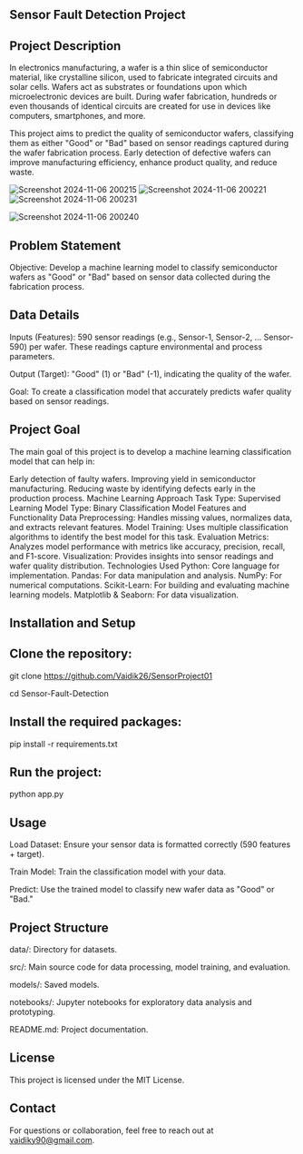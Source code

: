 ## Sensor Fault Detection Project

## Project Description

In electronics manufacturing, a wafer is a thin slice of semiconductor material, like crystalline silicon, used to fabricate integrated circuits and solar cells. Wafers act as substrates or foundations upon which microelectronic devices are built. During wafer fabrication, hundreds or even thousands of identical circuits are created for use in devices like computers, smartphones, and more.

This project aims to predict the quality of semiconductor wafers, classifying them as either "Good" or "Bad" based on sensor readings captured during the wafer fabrication process. Early detection of defective wafers can improve manufacturing efficiency, enhance product quality, and reduce waste.


![Screenshot 2024-11-06 200215](https://github.com/user-attachments/assets/0b706b28-ae8c-42cb-8937-0f23ac2c72ef)  ![Screenshot 2024-11-06 200221](https://github.com/user-attachments/assets/7bd7db70-85f3-4b64-ad10-92995d3e2c8a) ![Screenshot 2024-11-06 200231](https://github.com/user-attachments/assets/bd302299-2686-422b-a865-ca61c116186c)


![Screenshot 2024-11-06 200240](https://github.com/user-attachments/assets/f690acd9-8011-4ce5-9c4a-3c507ed9798a)



## Problem Statement

Objective: Develop a machine learning model to classify semiconductor wafers as "Good" or "Bad" based on sensor data collected during the fabrication process.

## Data Details

Inputs (Features): 590 sensor readings (e.g., Sensor-1, Sensor-2, ... Sensor-590) per wafer. These readings capture environmental and process parameters.

Output (Target): "Good" (1) or "Bad" (-1), indicating the quality of the wafer.

Goal: To create a classification model that accurately predicts wafer quality based on sensor readings.

## Project Goal

The main goal of this project is to develop a machine learning classification model that can help in:

Early detection of faulty wafers.
Improving yield in semiconductor manufacturing.
Reducing waste by identifying defects early in the production process.
Machine Learning Approach
Task Type: Supervised Learning
Model Type: Binary Classification Model
Features and Functionality
Data Preprocessing: Handles missing values, normalizes data, and extracts relevant features.
Model Training: Uses multiple classification algorithms to identify the best model for this task.
Evaluation Metrics: Analyzes model performance with metrics like accuracy, precision, recall, and F1-score.
Visualization: Provides insights into sensor readings and wafer quality distribution.
Technologies Used
Python: Core language for implementation.
Pandas: For data manipulation and analysis.
NumPy: For numerical computations.
Scikit-Learn: For building and evaluating machine learning models.
Matplotlib & Seaborn: For data visualization.

## Installation and Setup

## Clone the repository:

git clone https://github.com/Vaidik26/SensorProject01

cd Sensor-Fault-Detection

## Install the required packages:

pip install -r requirements.txt

## Run the project:

python app.py

## Usage

Load Dataset: Ensure your sensor data is formatted correctly (590 features + target).

Train Model: Train the classification model with your data.

Predict: Use the trained model to classify new wafer data as "Good" or "Bad."

## Project Structure

data/: Directory for datasets.

src/: Main source code for data processing, model training, and evaluation.

models/: Saved models.

notebooks/: Jupyter notebooks for exploratory data analysis and prototyping.

README.md: Project documentation.

## License

This project is licensed under the MIT License.

## Contact
For questions or collaboration, feel free to reach out at vaidiky90@gmail.com.
